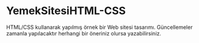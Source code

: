 # YemekSitesiHTML-CSS
HTML/CSS kullanarak yapılmış örnek bir Web sitesi tasarımı.
Güncellemeler zamanla yapılacaktır herhangi bir öneriniz olursa yazabilirsiniz.
